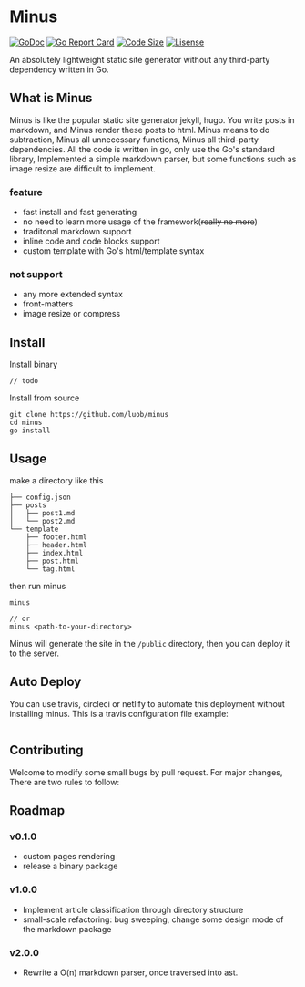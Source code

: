 # Minus

[![GoDoc](https://godoc.org/github.com/luob/minus?status.svg)](https://godoc.org/github.com/luob/minus)
[![Go Report Card](https://goreportcard.com/badge/github.com/luob/minus)](https://goreportcard.com/report/github.com/luob/minus)
[![Code Size](https://img.shields.io/github/languages/code-size/luob/minus.svg)]()
[![Lisense](https://img.shields.io/github/license/luob/minus.svg)](LICENSE)
<!-- [![Build Status](https://travis-ci.com/luob/minus.svg?branch=master)](https://travis-ci.com/luob/minus) -->

An absolutely lightweight static site generator without any third-party dependency written in Go.

## What is Minus

Minus is like the popular static site generator jekyll, hugo. You write posts in markdown, and Minus render these posts to html. Minus means to do subtraction, Minus all unnecessary functions, Minus all third-party dependencies. All the code is written in go, only use the Go's standard library, Implemented a simple markdown parser, but some functions such as image resize are difficult to implement.

### feature

- fast install and fast generating
- no need to learn more usage of the framework(~~really no more~~)
- traditonal markdown support
- inline code and code blocks support
- custom template with Go's html/template syntax

### not support

- any more extended syntax
- front-matters
- image resize or compress

## Install


Install binary
```
// todo
```

Install from source

```shell
git clone https://github.com/luob/minus
cd minus
go install
```

## Usage

make a directory like this

```shell
├── config.json
├── posts
│   ├── post1.md
│   └── post2.md
└── template
    ├── footer.html
    ├── header.html
    ├── index.html
    ├── post.html
    └── tag.html
```

then run minus

``` shell
minus

// or
minus <path-to-your-directory>
```

Minus will generate the site in the `/public` directory, then you can deploy it to the server.

## Auto Deploy

You can use travis, circleci or netlify to automate this deployment without installing minus. This is a travis configuration file example:

```yaml

```

## Contributing

Welcome to modify some small bugs by pull request. For major changes,
There are two rules to follow:

## Roadmap

### v0.1.0

- custom pages rendering
- release a binary package

### v1.0.0
- Implement article classification through directory structure
- small-scale refactoring: bug sweeping, change some design mode of the markdown package

### v2.0.0
- Rewrite a O(n) markdown parser, once traversed into ast.



